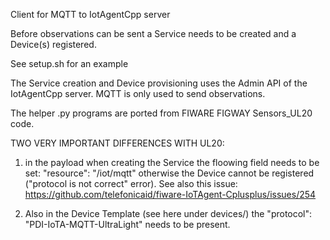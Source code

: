 Client for MQTT to IotAgentCpp server

Before observations can be sent a Service
needs to be created and a Device(s) registered.

See setup.sh for an example

The Service creation and Device provisioning uses the Admin API
of the IotAgentCpp server. MQTT is only used to send observations.

The helper .py programs are ported from FIWARE FIGWAY Sensors_UL20
code.

TWO VERY IMPORTANT DIFFERENCES WITH UL20:

1) in the payload when creating the Service the floowing field needs to be set:
"resource": "/iot/mqtt" otherwise the Device cannot be registered ("protocol is not correct" error).
See also this issue:
https://github.com/telefonicaid/fiware-IoTAgent-Cplusplus/issues/254

2) Also in the Device Template (see here under devices/) the "protocol": "PDI-IoTA-MQTT-UltraLight" needs to be present.



